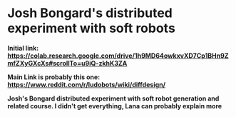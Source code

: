 # Josh Bongard's distributed experiment with soft robots

**Initial link: https://colab.research.google.com/drive/1h9MD64owkxvXD7Cp1BHn9ZmfZXyGXcXs#scrollTo=u9iQ-zkhK3ZA**

**Main Link is probably this one: https://www.reddit.com/r/ludobots/wiki/diffdesign/**

**Josh's Bongard distributed experiment with soft robot generation and related course. I didn't get everything, Lana can probably explain more**